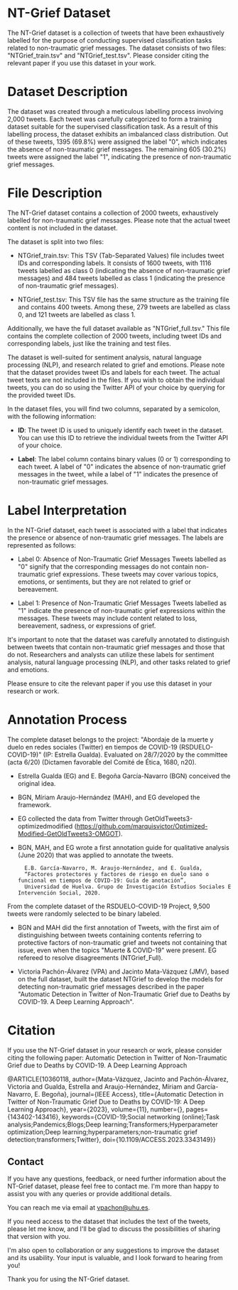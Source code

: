# NT-Grief Dataset
The NT-Grief dataset is a collection of tweets that have been exhaustively labelled for the purpose of conducting supervised classification tasks related to non-traumatic grief messages. The dataset consists of two files: "NTGrief_train.tsv" and "NTGrief_test.tsv". 
Please consider citing the relevant paper if you use this dataset in your work.

# Dataset Description
The dataset was created through a meticulous labelling process involving 2,000 tweets. Each tweet was carefully categorized to form a training dataset suitable for the supervised classification task. As a result of this labelling process, the dataset exhibits an imbalanced class distribution. Out of these tweets, 1395 (69.8%) were assigned the label "0", which indicates the absence of non-traumatic grief messages. The remaining 605 (30.2%) tweets were assigned the label "1", indicating the presence of non-traumatic grief messages.

# File Description

The NT-Grief dataset contains a collection of 2000 tweets, exhaustively labelled for non-traumatic grief messages. Please note that the actual tweet content is not included in the dataset.

The dataset is split into two files:

- NTGrief_train.tsv: This TSV (Tab-Separated Values) file includes tweet IDs and corresponding labels. It consists of 1600 tweets, with 1116 tweets labelled as class 0 (indicating the absence of non-traumatic grief messages) and 484 tweets labelled as class 1 (indicating the presence of non-traumatic grief messages).

- NTGrief_test.tsv: This TSV file has the same structure as the training file and contains 400 tweets. Among these, 279 tweets are labelled as class 0, and 121 tweets are labelled as class 1.

Additionally, we have the full dataset available as "NTGrief_full.tsv." This file contains the complete collection of 2000 tweets, including tweet IDs and corresponding labels, just like the training and test files.

The dataset is well-suited for sentiment analysis, natural language processing (NLP), and research related to grief and emotions. Please note that the dataset provides tweet IDs and labels for each tweet. The actual tweet texts are not included in the files. If you wish to obtain the individual tweets, you can do so using the Twitter API of your choice by querying for the provided tweet IDs.

In the dataset files, you will find two columns, separated by a semicolon, with the following information:

- **ID**: The tweet ID is used to uniquely identify each tweet in the dataset. You can use this ID to retrieve the individual tweets from the Twitter API of your choice.

- **Label**: The label column contains binary values (0 or 1) corresponding to each tweet. A label of "0" indicates the absence of non-traumatic grief messages in the tweet, while a label of "1" indicates the presence of non-traumatic grief messages.


# Label Interpretation

In the NT-Grief dataset, each tweet is associated with a label that indicates the presence or absence of non-traumatic grief messages. The labels are represented as follows:

- Label 0: Absence of Non-Traumatic Grief Messages
  Tweets labelled as "0" signify that the corresponding messages do not contain non-traumatic grief expressions. These tweets may cover various topics, emotions, or sentiments, but they are not related to grief or bereavement.
 
- Label 1: Presence of Non-Traumatic Grief Messages
  Tweets labelled as "1" indicate the presence of non-traumatic grief expressions within the messages. These tweets may include content related to loss, bereavement, sadness, or expressions of grief.
  
It's important to note that the dataset was carefully annotated to distinguish between tweets that contain non-traumatic grief messages and those that do not. Researchers and analysts can utilize these labels for sentiment analysis, natural language processing (NLP), and other tasks related to grief and emotions.

Please ensure to cite the relevant paper if you use this dataset in your research or work.


# Annotation Process

The complete dataset belongs to the project: "Abordaje de la muerte y duelo en redes sociales (Twitter) en tiempos de COVID-19 (RSDUELO-COVID-19)" (IP: Estrella Gualda). Evaluated on 28/7/2020 by the committee (acta 6/20) (Dictamen favorable del Comité de Ética, 1680, n20).

- Estrella Gualda (EG) and E. Begoña García-Navarro (BGN) conceived the original idea.
- BGN, Míriam Araujo-Hernández (MAH), and EG developed the framework.
- EG collected the data from Twitter through GetOldTweets3-optimizedmodified (https://github.com/marquisvictor/Optimized-Modified-GetOldTweets3-OMGOT).
- BGN, MAH, and EG wrote a first annotation guide for qualitative analysis (June 2020) that was applied to annotate the tweets.

        E.B. García-Navarro, M. Araujo-Hernández, and E. Gualda, 
        “Factores protectores y factores de riesgo en duelo sano o funcional en tiempos de COVID-19: Guía de anotación”, 
        Universidad de Huelva. Grupo de Investigación Estudios Sociales E Intervención Social, 2020.

From the complete dataset of the RSDUELO-COVID-19 Project, 9,500 tweets were randomly selected to be binary labeled.

- BGN and MAH did the first annotation of Tweets, with the first aim of distinguishing between tweets containing contents referring to protective factors of non-traumatic grief and tweets not containing that issue, even when the topics "Muerte & COVID-19" were present. EG refereed to resolve disagreements (NTGrief_Full).

- Victoria Pachón-Álvarez (VPA) and Jacinto Mata-Vázquez (JMV), based on the full dataset, built the dataset NTGrief to develop the models for detecting non-traumatic grief messages described in the paper "Automatic Detection in Twitter of Non-Traumatic Grief due to Deaths by COVID-19. A Deep Learning Approach".

# Citation
If you use the NT-Grief dataset in your research or work, please consider citing the following paper:
Automatic Detection in Twitter of Non-Traumatic Grief due to Deaths by COVID-19. A Deep Learning Approach

@ARTICLE{10360118,
  author={Mata-Vázquez, Jacinto and Pachón-Álvarez, Victoria and Gualda, Estrella and Araujo-Hernández, Míriam and García-Navarro, E. Begoña},
  journal={IEEE Access}, 
  title={Automatic Detection in Twitter of Non-Traumatic Grief Due to Deaths by COVID-19: A Deep Learning Approach}, 
  year={2023},
  volume={11},
  number={},
  pages={143402-143416},
  keywords={COVID-19;Social networking (online);Task analysis;Pandemics;Blogs;Deep learning;Transformers;Hyperparameter optimization;Deep learning;hyperparameters;non-traumatic grief detection;transformers;Twitter},
  doi={10.1109/ACCESS.2023.3343149}}

## Contact

If you have any questions, feedback, or need further information about the NT-Grief dataset, please feel free to contact me. I'm more than happy to assist you with any queries or provide additional details.

You can reach me via email at vpachon@uhu.es.

If you need access to the dataset that includes the text of the tweets, please let me know, and I'll be glad to discuss the possibilities of sharing that version with you.

I'm also open to collaboration or any suggestions to improve the dataset and its usability. Your input is valuable, and I look forward to hearing from you!

Thank you for using the NT-Grief dataset.

